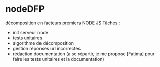 # nodeDFP
décomposition en facteurs premiers NODE JS
Tâches :
* init serveur node
* tests unitaires
* algorithme de décomposition
* gestion réponses url incorrectes
* rédaction documentation
(à se répartir, je me propose [Fatima] pour faire les tests unitaires et la documentation)
